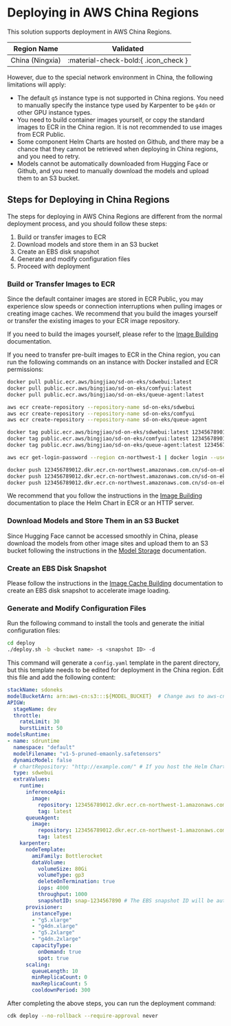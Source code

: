 # Deploying in AWS China Regions

This solution supports deployment in AWS China Regions.

| Region Name           | Validated |
|----------------|---------------------------------------|
| China (Ningxia)  | :material-check-bold:{ .icon_check }  |

However, due to the special network environment in China, the following limitations will apply:

* The default `g5` instance type is not supported in China regions. You need to manually specify the instance type used by Karpenter to be `g4dn` or other GPU instance types.
* You need to build container images yourself, or copy the standard images to ECR in the China region. It is not recommended to use images from ECR Public.
* Some component Helm Charts are hosted on Github, and there may be a chance that they cannot be retrieved when deploying in China regions, and you need to retry.
* Models cannot be automatically downloaded from Hugging Face or Github, and you need to manually download the models and upload them to an S3 bucket.

## Steps for Deploying in China Regions

The steps for deploying in AWS China Regions are different from the normal deployment process, and you should follow these steps:

1. Build or transfer images to ECR
2. Download models and store them in an S3 bucket
3. Create an EBS disk snapshot
4. Generate and modify configuration files
5. Proceed with deployment

### Build or Transfer Images to ECR

Since the default container images are stored in ECR Public, you may experience slow speeds or connection interruptions when pulling images or creating image caches. We recommend that you build the images yourself or transfer the existing images to your ECR image repository.

If you need to build the images yourself, please refer to the [Image Building](./image-building.md) documentation.

If you need to transfer pre-built images to ECR in the China region, you can run the following commands on an instance with Docker installed and ECR permissions:

```bash
docker pull public.ecr.aws/bingjiao/sd-on-eks/sdwebui:latest
docker pull public.ecr.aws/bingjiao/sd-on-eks/comfyui:latest
docker pull public.ecr.aws/bingjiao/sd-on-eks/queue-agent:latest

aws ecr create-repository --repository-name sd-on-eks/sdwebui
aws ecr create-repository --repository-name sd-on-eks/comfyui
aws ecr create-repository --repository-name sd-on-eks/queue-agent

docker tag public.ecr.aws/bingjiao/sd-on-eks/sdwebui:latest 123456789012.dkr.ecr.cn-northwest.amazonaws.com.cn/sd-on-eks/sdwebui:latest
docker tag public.ecr.aws/bingjiao/sd-on-eks/comfyui:latest 123456789012.dkr.ecr.cn-northwest.amazonaws.com.cn/sd-on-eks/comfyui:latest
docker tag public.ecr.aws/bingjiao/sd-on-eks/queue-agent:latest 123456789012.dkr.ecr.cn-northwest.amazonaws.com.cn/sd-on-eks/queue-agent:latest

aws ecr get-login-password --region cn-northwest-1 | docker login --username AWS --password-stdin 123456789012.dkr.ecr.cn-northwest-1.amazonaws.com.cn

docker push 123456789012.dkr.ecr.cn-northwest.amazonaws.com.cn/sd-on-eks/sdwebui:latest
docker push 123456789012.dkr.ecr.cn-northwest.amazonaws.com.cn/sd-on-eks/comfyui:latest
docker push 123456789012.dkr.ecr.cn-northwest.amazonaws.com.cn/sd-on-eks/queue-agent:latest
```

We recommend that you follow the instructions in the [Image Building](./image-building.md#build-and-push-helm-chart) documentation to place the Helm Chart in ECR or an HTTP server.

### Download Models and Store Them in an S3 Bucket

Since Hugging Face cannot be accessed smoothly in China, please download the models from other image sites and upload them to an S3 bucket following the instructions in the [Model Storage](./models.md) documentation.

### Create an EBS Disk Snapshot

Please follow the instructions in the [Image Cache Building](./ebs-snapshot.md) documentation to create an EBS disk snapshot to accelerate image loading.

### Generate and Modify Configuration Files

Run the following command to install the tools and generate the initial configuration files:

```bash
cd deploy
./deploy.sh -b <bucket name> -s <snapshot ID> -d
```

This command will generate a `config.yaml` template in the parent directory, but this template needs to be edited for deployment in the China region. Edit this file and add the following content:

```yaml
stackName: sdoneks
modelBucketArn: arn:aws-cn:s3:::${MODEL_BUCKET}  # Change aws to aws-cn in this ARN
APIGW:
  stageName: dev
  throttle:
    rateLimit: 30
    burstLimit: 50
modelsRuntime:
- name: sdruntime
  namespace: "default"
  modelFilename: "v1-5-pruned-emaonly.safetensors"
  dynamicModel: false
  # chartRepository: "http://example.com/" # If you host the Helm Chart yourself, uncomment this line and change the value to the address of the Helm Chart (oci:// or http://), otherwise delete this line.
  type: sdwebui
  extraValues:
    runtime:
      inferenceApi:
        image:
          repository: 123456789012.dkr.ecr.cn-northwest-1.amazonaws.com.cn/sd-on-eks/sdwebui # Change this to the address of your ECR image repository
          tag: latest
      queueAgent:
        image:
          repository: 123456789012.dkr.ecr.cn-northwest-1.amazonaws.com.cn/sd-on-eks/queue-agent # Change this to the address of your ECR image repository
          tag: latest
    karpenter:
      nodeTemplate:
        amiFamily: Bottlerocket
        dataVolume:
          volumeSize: 80Gi
          volumeType: gp3
          deleteOnTermination: true
          iops: 4000
          throughput: 1000
          snapshotID: snap-1234567890 # The EBS snapshot ID will be automatically filled in here
      provisioner:
        instanceType:
        - "g5.xlarge"
        - "g4dn.xlarge"
        - "g5.2xlarge"
        - "g4dn.2xlarge"
        capacityType:
          onDemand: true
          spot: true
      scaling:
        queueLength: 10
        minReplicaCount: 0
        maxReplicaCount: 5
        cooldownPeriod: 300
```

After completing the above steps, you can run the deployment command:

```bash
cdk deploy --no-rollback --require-approval never
```